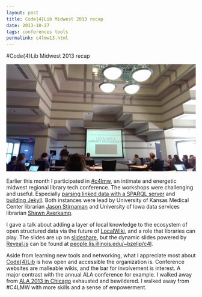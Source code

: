 ```yaml
---
layout: post
title: Code{4}Lib Midwest 2013 recap
date: 2013-10-27
tags: conferences tools
permalink: c4lmw13.html
---
```

#Code{4}Lib Midwest 2013 recap

![LocalWiki &amp; Library Engagement talk at Code 4 Lib Midwest 2013](/img/c4lmw13.jpg)

<p>Earlier this month I participated in <a href="http://wiki.code4lib.org/index.php/Midwest">#c4lmw</a>, an intimate and energetic midwest regional library tech conference.  The workshops were challenging and useful.  Especially <a href="http://jstirnaman.wordpress.com/2013/10/11/installing-fuseki-with-jena-and-tdb-on-os-x/">parsing linked data with a SPARQL server</a> and <a href="http://jekyllrb.com">building Jekyll</a>.  Both instances were lead by University of Kansas Medical Center librarian <a href="https://twitter.com/jastirn">Jason Stirnaman</a> and University of Iowa data services librarian <a href="http://shawnaverkamp.com/homepage/">Shawn Averkamp</a>.</p>
<p>I gave a talk about adding a layer of local knowledge to the ecosystem of open structured data via the future of <a href="http://localwiki.org">LocalWiki</a>, and a role that libraries can play.  The slides are up on <a href="http://www.slideshare.net/zelip/building-networked-local-knowledge-localwiki-library">slideshare</a>, but the dynamic slides powered by <a href="http://lab.hakim.se/reveal-js/#/">Reveal.js</a> can be found at <a href="http://people.lis.illinois.edu/~bzelip/c4l">people.lis.illinois.edu/~bzelip/c4l</a>.</p>
<p>Aside from learning new tools and networking, what I appreciate most about <a href="http://code4lib.org">Code{4}Lib</a> is how open and accessible the organization is.  Conference websites are malleable wikis, and the bar for involvement is interest.  A major contrast with the annual ALA conference for example.  I walked away from <a href="http://ala13.ala.org/">ALA 2013 in Chicago</a> exhausted and bewildered.  I walked away from #C4LMW with more skills and a sense of empowerment.</p>